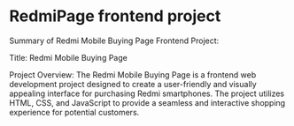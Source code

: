 # RedmiPage frontend project 


Summary of Redmi Mobile Buying Page Frontend Project:

Title: Redmi Mobile Buying Page

Project Overview:
The Redmi Mobile Buying Page is a frontend web development project designed to create a user-friendly and visually appealing interface for purchasing Redmi smartphones. The project utilizes HTML, CSS, and JavaScript to provide a seamless and interactive shopping experience for potential customers.


